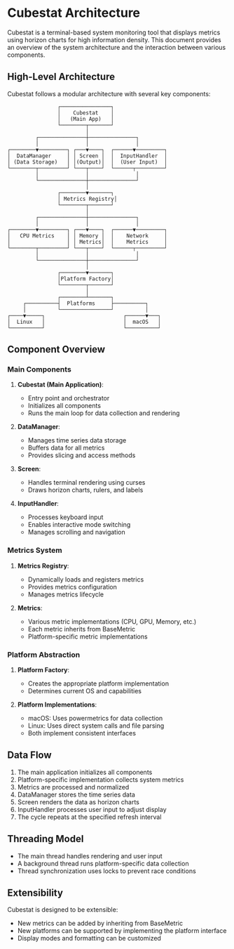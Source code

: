 # Cubestat Architecture

Cubestat is a terminal-based system monitoring tool that displays metrics using horizon charts for high information density. This document provides an overview of the system architecture and the interaction between various components.

## High-Level Architecture

Cubestat follows a modular architecture with several key components:

```
                ┌────────────────┐
                │    Cubestat    │
                │   (Main App)   │
                └────────┬───────┘
                         │
         ┌───────────────┼───────────────┐
         │               │               │
┌────────▼─────────┐ ┌───▼────┐  ┌──────▼─────────┐
│  DataManager     │ │ Screen │  │  InputHandler  │
│ (Data Storage)   │ │(Output)│  │  (User Input)  │
└────────┬─────────┘ └───┬────┘  └──────┬─────────┘
         │               │               │
         └───────────────┼───────────────┘
                         │
                ┌────────▼───────┐
                │ Metrics Registry│
                └────────┬───────┘
                         │
         ┌───────────────┼───────────────┐
         │               │               │
┌────────▼─────────┐ ┌───▼────┐  ┌──────▼─────────┐
│   CPU Metrics    │ │ Memory │  │    Network     │
│                  │ │ Metrics│  │    Metrics     │
└────────┬─────────┘ └───┬────┘  └──────┬─────────┘
         │               │               │
         └───────────────┼───────────────┘
                         │
                ┌────────▼───────┐
                │Platform Factory│
                └────────┬───────┘
                         │
                ┌────────┴───────┐
     ┌──────────┤  Platforms     ├──────────┐
     │          └────────────────┘          │
┌────▼─────┐                         ┌──────▼───┐
│  Linux   │                         │  macOS   │
└──────────┘                         └──────────┘
```

## Component Overview

### Main Components

1. **Cubestat (Main Application)**: 
   - Entry point and orchestrator
   - Initializes all components
   - Runs the main loop for data collection and rendering

2. **DataManager**:
   - Manages time series data storage
   - Buffers data for all metrics
   - Provides slicing and access methods

3. **Screen**:
   - Handles terminal rendering using curses
   - Draws horizon charts, rulers, and labels

4. **InputHandler**:
   - Processes keyboard input
   - Enables interactive mode switching
   - Manages scrolling and navigation

### Metrics System

1. **Metrics Registry**:
   - Dynamically loads and registers metrics
   - Provides metrics configuration
   - Manages metrics lifecycle

2. **Metrics**:
   - Various metric implementations (CPU, GPU, Memory, etc.)
   - Each metric inherits from BaseMetric
   - Platform-specific metric implementations

### Platform Abstraction

1. **Platform Factory**:
   - Creates the appropriate platform implementation
   - Determines current OS and capabilities

2. **Platform Implementations**:
   - macOS: Uses powermetrics for data collection
   - Linux: Uses direct system calls and file parsing
   - Both implement consistent interfaces

## Data Flow

1. The main application initializes all components
2. Platform-specific implementation collects system metrics
3. Metrics are processed and normalized
4. DataManager stores the time series data
5. Screen renders the data as horizon charts
6. InputHandler processes user input to adjust display
7. The cycle repeats at the specified refresh interval

## Threading Model

- The main thread handles rendering and user input
- A background thread runs platform-specific data collection
- Thread synchronization uses locks to prevent race conditions

## Extensibility

Cubestat is designed to be extensible:
- New metrics can be added by inheriting from BaseMetric
- New platforms can be supported by implementing the platform interface
- Display modes and formatting can be customized